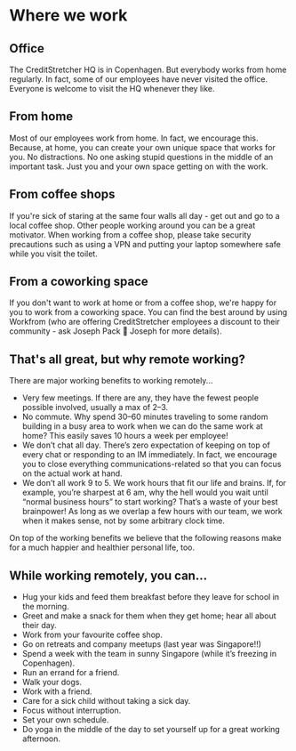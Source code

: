 
# Where we work


## Office
The CreditStretcher HQ is in Copenhagen. But everybody works from home regularly. In fact, some of our employees have never visited the office. Everyone is welcome to visit the HQ whenever they like.

## From home
Most of our employees work from home. In fact, we encourage this. Because, at home, you can create your own unique space that works for you. No distractions. No one asking stupid questions in the middle of an important task. Just you and your own space getting on with the work.

## From coffee shops
If you're sick of staring at the same four walls all day - get out and go to a local coffee shop. Other people working around you can be a great motivator. When working from a coffee shop, please take security precautions such as using a VPN and putting your laptop somewhere safe while you visit the toilet.

## From a coworking space
If you don't want to work at home or from a coffee shop, we're happy for you to work from a coworking space. You can find the best around by using Workfrom (who are offering CreditStretcher employees a discount to their community - ask  Joseph Pack 🦓 Joseph  for more details).


## That's all great, but why remote working?

There are major working benefits to working remotely...

- Very few meetings. If there are any, they have the fewest people possible involved, usually a max of 2–3.
- No commute. Why spend 30–60 minutes traveling to some random building in a busy area to work when we can do the same work at home? This easily saves 10 hours a week per employee!
- We don’t chat all day. There’s zero expectation of keeping on top of every chat or responding to an IM immediately. In fact, we encourage you to close everything communications-related so that you can focus on the actual work at hand.
- We don’t all work 9 to 5. We work hours that fit our life and brains. If, for example, you’re sharpest at 6 am, why the hell would you wait until “normal business hours” to start working? That’s a waste of your best brainpower! As long as we overlap a few hours with our team, we work when it makes sense, not by some arbitrary clock time.

On top of the working benefits we believe that the following reasons make for a much happier and healthier personal life, too.

## While working remotely, you can...

- Hug your kids and feed them breakfast before they leave for school in the morning.
- Greet and make a snack for them when they get home; hear all about their day.
- Work from your favourite coffee shop.
- Go on retreats and company meetups (last year was Singapore!!)
- Spend a week with the team in sunny Singapore (while it’s freezing in Copenhagen).
- Run an errand for a friend.
- Walk your dogs.
- Work with a friend.
- Care for a sick child without taking a sick day.
- Focus without interruption.
- Set your own schedule.
- Do yoga in the middle of the day to set yourself up for a great working afternoon.
